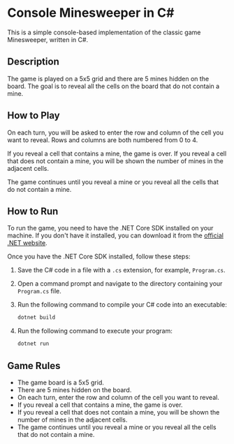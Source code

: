 # Console Minesweeper in C#

This is a simple console-based implementation of the classic game Minesweeper, written in C#.

## Description

The game is played on a 5x5 grid and there are 5 mines hidden on the board. The goal is to reveal all the cells on the board that do not contain a mine.

## How to Play

On each turn, you will be asked to enter the row and column of the cell you want to reveal. Rows and columns are both numbered from 0 to 4.

If you reveal a cell that contains a mine, the game is over. If you reveal a cell that does not contain a mine, you will be shown the number of mines in the adjacent cells.

The game continues until you reveal a mine or you reveal all the cells that do not contain a mine.

## How to Run

To run the game, you need to have the .NET Core SDK installed on your machine. If you don't have it installed, you can download it from the [official .NET website](https://dotnet.microsoft.com/download).

Once you have the .NET Core SDK installed, follow these steps:

1. Save the C# code in a file with a `.cs` extension, for example, `Program.cs`.

2. Open a command prompt and navigate to the directory containing your `Program.cs` file.

3. Run the following command to compile your C# code into an executable:

    ```bash
    dotnet build
    ```

4. Run the following command to execute your program:

    ```bash
    dotnet run
    ```

## Game Rules

- The game board is a 5x5 grid.
- There are 5 mines hidden on the board.
- On each turn, enter the row and column of the cell you want to reveal.
- If you reveal a cell that contains a mine, the game is over.
- If you reveal a cell that does not contain a mine, you will be shown the number of mines in the adjacent cells.
- The game continues until you reveal a mine or you reveal all the cells that do not contain a mine.
